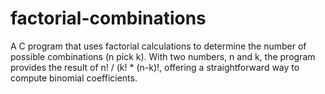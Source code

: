 # factorial-combinations
A C program that uses factorial calculations to determine the number of possible combinations (n pick k).  With two numbers, n and k, the program provides the result of n! / (k! * (n-k)!, offering a straightforward way to compute binomial coefficients.
